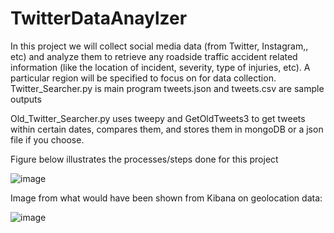 # TwitterDataAnaylzer
In this project we will collect social media data (from Twitter, Instagram,, etc) and analyze them to retrieve any roadside traffic accident related information (like the location of incident, severity, type of injuries, etc). A particular region will be specified to focus on for data collection.
Twitter_Searcher.py is main program
tweets.json and tweets.csv are sample outputs

Old_Twitter_Searcher.py uses tweepy and GetOldTweets3 to get tweets within certain dates, compares them, and stores them in mongoDB or a json file if you choose.

Figure below illustrates the processes/steps done for this project


![image](https://user-images.githubusercontent.com/52136572/169713702-0ff5c44e-2bb1-4b67-89aa-a1e772bfec37.png)


Image from what would have been shown from Kibana on geolocation data:

![image](https://user-images.githubusercontent.com/52136572/170064388-272ad843-78a8-499b-a352-fdc4b97e832c.png)
